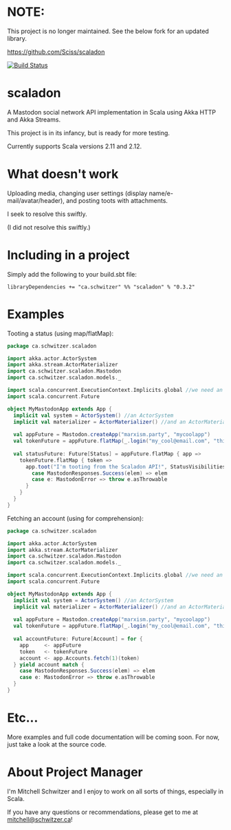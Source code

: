 # NOTE:
This project is no longer maintained. See the below fork for an updated library.

https://github.com/Sciss/scaladon



[![Build Status](https://travis-ci.org/schwitzerm/scaladon.svg?branch=master)](https://travis-ci.org/schwitzerm/scaladon)
# scaladon
A Mastodon social network API implementation in Scala using Akka HTTP and Akka Streams.

This project is in its infancy, but is ready for more testing.

Currently supports Scala versions 2.11 and 2.12. 



# What doesn't work
Uploading media, changing user settings (display name/e-mail/avatar/header), and posting toots with attachments.

I seek to resolve this swiftly.

(I did not resolve this swiftly.)


# Including in a project
Simply add the following to your build.sbt file:

```libraryDependencies += "ca.schwitzer" %% "scaladon" % "0.3.2"```



# Examples
Tooting a status (using map/flatMap):
```scala
package ca.schwitzer.scaladon

import akka.actor.ActorSystem
import akka.stream.ActorMaterializer
import ca.schwitzer.scaladon.Mastodon
import ca.schwitzer.scaladon.models._

import scala.concurrent.ExecutionContext.Implicits.global //we need an ExecutionContext
import scala.concurrent.Future

object MyMastodonApp extends App {
  implicit val system = ActorSystem() //an ActorSystem
  implicit val materializer = ActorMaterializer() //and an ActorMaterializer
  
  val appFuture = Mastodon.createApp("marxism.party", "mycoolapp")
  val tokenFuture = appFuture.flatMap(_.login("my_cool@email.com", "thisshouldreallybsupersecure"))
  
  val statusFuture: Future[Status] = appFuture.flatMap { app =>
    tokenFuture.flatMap { token =>
      app.toot("I'm tooting from the Scaladon API!", StatusVisibilities.Public)(token).map {
        case MastodonResponses.Success(elem) => elem
        case e: MastodonError => throw e.asThrowable
      }
    }
  }
}
```

Fetching an account (using for comprehension):
```scala
package ca.schwitzer.scaladon

import akka.actor.ActorSystem
import akka.stream.ActorMaterializer
import ca.schwitzer.scaladon.Mastodon
import ca.schwitzer.scaladon.models._

import scala.concurrent.ExecutionContext.Implicits.global //we need an ExecutionContext
import scala.concurrent.Future

object MyMastodonApp extends App {
  implicit val system = ActorSystem() //an ActorSystem
  implicit val materializer = ActorMaterializer() //and an ActorMaterializer
  
  val appFuture = Mastodon.createApp("marxism.party", "mycoolapp")
  val tokenFuture = appFuture.flatMap(_.login("my_cool@email.com", "thisshouldreallybsupersecure"))
  
  val accountFuture: Future[Account] = for {
    app     <- appFuture
    token   <- tokenFuture
    account <- app.Accounts.fetch(1)(token) 
  } yield account match {
    case MastodonResponses.Success(elem) => elem
    case e: MastodonError => throw e.asThrowable  
  }
}
```



# Etc...
More examples and full code documentation will be coming soon. For now, just take a look at the source code.



# About Project Manager
I'm Mitchell Schwitzer and I enjoy to work on all sorts of things, especially in Scala.

If you have any questions or recommendations, please get to me at mitchell@schwitzer.ca!
